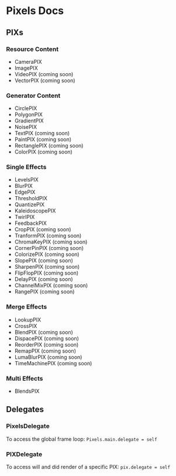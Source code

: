 # Pixels Docs

## PIXs

### Resource Content
- CameraPIX
- ImagePIX
- VideoPIX (coming soon)
- VectorPIX (coming soon)

### Generator Content
- CirclePIX
- PolygonPIX
- GradientPIX
- NoisePIX
- TextPIX (coming soon)
- PaintPIX (coming soon)
- RectanglePIX (coming soon)
- ColorPIX (coming soon)

### Single Effects
- LevelsPIX
- BlurPIX
- EdgePIX
- ThresholdPIX
- QuantizePIX
- KaleidoscopePIX
- TwirlPIX
- FeedbackPIX
- CropPIX (coming soon)
- TranformPIX (coming soon)
- ChromaKeyPIX (coming soon)
- CornerPinPIX (coming soon)
- ColorizePIX (coming soon)
- SlopePIX (coming soon)
- SharpenPIX (coming soon)
- FlipFlopPIX (coming soon)
- DelayPIX (coming soon)
- ChannelMixPIX (coming soon)
- RangePIX (coming soon)

### Merge Effects
- LookupPIX
- CrossPIX
- BlendPIX (coming soon)
- DispacePIX (coming soon)
- ReorderPIX (coming soon)
- RemapPIX (coming soon)
- LumaBlurPIX (coming soon)
- TimeMachinePIX (coming soon)

### Multi Effects
- BlendsPIX


## Delegates

### PixelsDelegate
To access the global frame loop:
`Pixels.main.delegate = self`

### PIXDelegate
To access will and did render of a specific PIX:
`pix.delegate = self`

